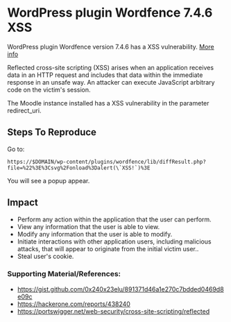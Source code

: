 
# WordPress plugin Wordfence 7.4.6 XSS

WordPress plugin Wordfence version 7.4.6 has a XSS vulnerability. [More info](https://vulmon.com/exploitdetails?qidtp=packetstorm_exploits&qid=4c4a19b487de18d919fa7c64af08c127)

Reflected cross-site scripting (XSS) arises when an application receives data in an HTTP request and includes that data within the immediate response in an unsafe way. An attacker can execute JavaScript arbitrary code on the victim's session.

The Moodle instance installed has a XSS vulnerability in the parameter redirect_uri. 


## Steps To Reproduce

Go to:

   ``` 
   https://$DOMAIN/wp-content/plugins/wordfence/lib/diffResult.php?file=%22%3E%3Csvg%2Fonload%3Dalert(\`XSS!`)%3E
   ```
  
You will see a popup appear. 



## Impact

 -  Perform any action within the application that the user can perform.
-   View any information that the user is able to view.
-   Modify any information that the user is able to modify.
-   Initiate interactions with other application users, including malicious attacks, that will appear to originate from the initial victim user..
- Steal user's cookie. 

 

### Supporting Material/References:

* https://gist.github.com/0x240x23elu/891371d46a1e270c7bdded0469d8e09c
* https://hackerone.com/reports/438240
* https://portswigger.net/web-security/cross-site-scripting/reflected

